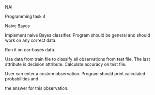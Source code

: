 NAI

Programming task 4

Naive Bayes

Implement naive Bayes classifier. Program should be general and should work on any correct data.

Run it on car-bayes data.

Use data from train file to classify all observations from test file. The last attribute is decision attribute. Calculate accuracy on test file.

User can enter a custom observation. Program should print calculated probabilities and

the answer for this observation.